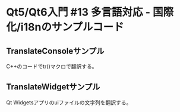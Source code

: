 # Qt5/Qt6入門 #13 多言語対応 - 国際化/i18nのサンプルコード

## TranslateConsoleサンプル

C++のコードでtr()マクロで翻訳する。

## TranslateWidgetサンプル

Qt Widgetsアプリのuiファイルの文字列を翻訳する。



